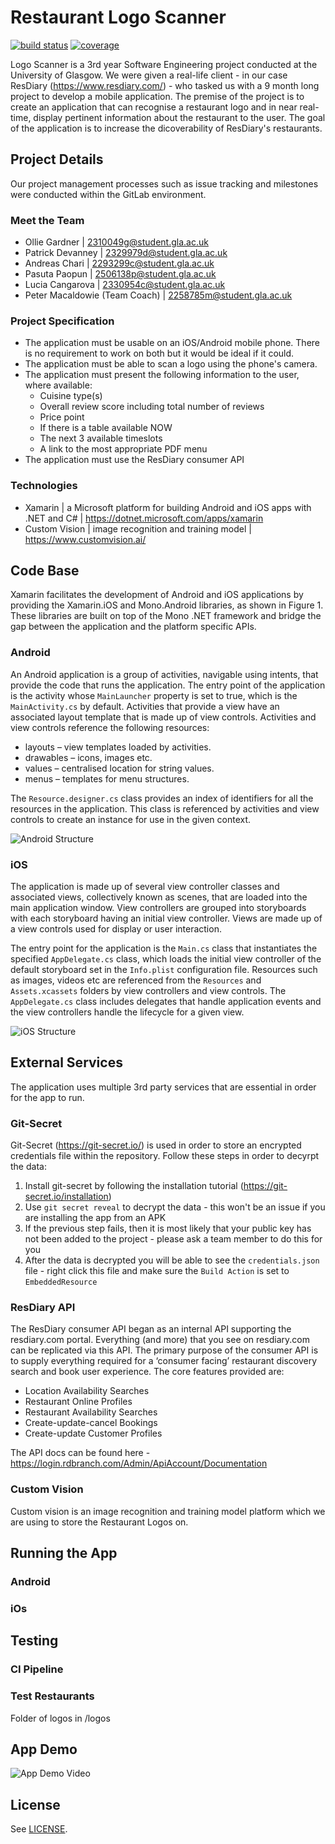 # Restaurant Logo Scanner 
[![build status](https://stgit.dcs.gla.ac.uk/tp3-2019-se06/se06-main/badges/master/pipeline.svg)](https://stgit.dcs.gla.ac.uk/tp3-2019-se06/se06-main/commits/master)
[![coverage](https://stgit.dcs.gla.ac.uk/tp3-2019-se06/se06-main/badges/master/coverage.svg)](https://stgit.dcs.gla.ac.uk/tp3-2019-se06/se06-main/commits/master)

Logo Scanner is a 3rd year Software Engineering project conducted at the University of Glasgow. We were given a real-life client - in our case ResDiary (https://www.resdiary.com/) - who tasked us with a 9 month long project to develop a mobile application. The premise of the project is to create an application that can recognise a restaurant logo and in near real-time, display pertinent information about the restaurant to the user. The goal of the application is to increase the dicoverability of ResDiary's restaurants.

## Project Details
Our project management processes such as issue tracking and milestones were conducted within the GitLab environment.

### Meet the Team
* Ollie Gardner | 2310049g@student.gla.ac.uk  
* Patrick Devanney | 2329979d@student.gla.ac.uk  
* Andreas Chari | 2293299c@student.gla.ac.uk  
* Pasuta Paopun | 2506138p@student.gla.ac.uk  
* Lucia Cangarova | 2330954c@student.gla.ac.uk  
* Peter Macaldowie (Team Coach) | 2258785m@student.gla.ac.uk  

### Project Specification
* The application must be usable on an iOS/Android mobile phone. There is no requirement to work on both but it would be ideal if it could.
* The application must be able to scan a logo using the phone's camera. 
* The application must present the following information to the user, where available:
    * Cuisine type(s)
    * Overall review score including total number of reviews
    * Price point
    * If there is a table available NOW
    * The next 3 available timeslots
    * A link to the most appropriate PDF menu
* The application must use the ResDiary consumer API

### Technologies
* Xamarin | a Microsoft platform for building Android and iOS apps with .NET and C# | https://dotnet.microsoft.com/apps/xamarin
* Custom Vision | image recognition and training model | https://www.customvision.ai/

## Code Base
Xamarin facilitates the development of Android and iOS applications by providing the Xamarin.iOS and Mono.Android libraries, as shown in Figure 1. These libraries are built on top of the Mono .NET framework and bridge the gap between the application and the platform specific APIs.

### Android
An Android application is a group of activities, navigable using intents, that provide the code that runs the application. The entry point of the application is the activity whose `MainLauncher` property is set to true, which is the `MainActivity.cs` by default. Activities that provide a view have an associated layout template that is made up of view controls. Activities and view controls reference the following resources:
* layouts – view templates loaded by activities.
* drawables – icons, images etc.
* values – centralised location for string values.
* menus – templates for menu structures.

The `Resource.designer.cs` class provides an index of identifiers for all the resources in the application. This class is referenced by activities and view controls to create an instance for use in the given context.

![Android Structure](https://capgemini.github.io/images/2018-08-03-designing-mobile-cross-platform-applications-with-xamarin/NativeAndroidArchitecture.png)

### iOS
The application is made up of several view controller classes and associated views, collectively known as scenes, that are loaded into the main application window. View controllers are grouped into storyboards with each storyboard having an initial view controller. Views are made up of a view controls used for display or user interaction.

The entry point for the application is the `Main.cs` class that instantiates the specified `AppDelegate.cs` class, which loads the initial view controller of the default storyboard set in the `Info.plist` configuration file. Resources such as images, videos etc are referenced from the `Resources` and `Assets.xcassets` folders by view controllers and view controls. The `AppDelegate.cs` class includes delegates that handle application events and the view controllers handle the lifecycle for a given view.

![iOS Structure](https://capgemini.github.io/images/2018-08-03-designing-mobile-cross-platform-applications-with-xamarin/NativeIOSArchitecture.png)

## External Services
The application uses multiple 3rd party services that are essential in order for the app to run.

### Git-Secret
Git-Secret (https://git-secret.io/) is used in order to store an encrypted credentials file within the repository. Follow these steps in order to decyrpt the data:
1. Install git-secret by following the installation tutorial (https://git-secret.io/installation)
2. Use `git secret reveal` to decrypt the data - this won't be an issue if you are installing the app from an APK
3. If the previous step fails, then it is most likely that your public key has not been added to the project - please ask a team member to do this for you
4. After the data is decrypted you will be able to see the `credentials.json` file - right click this file and make sure the `Build Action` is set to `EmbeddedResource`

### ResDiary API
The ResDiary consumer API began as an internal API supporting the resdiary.com portal. Everything (and more) that you see on resdiary.com can be replicated via this API. The primary purpose of the consumer API is to supply everything required for a ‘consumer facing’ restaurant discovery search and book user experience. The core features provided are:
* Location Availability Searches
* Restaurant Online Profiles
* Restaurant Availability Searches
* Create-update-cancel Bookings
* Create-update Customer Profiles

The API docs can be found here - https://login.rdbranch.com/Admin/ApiAccount/Documentation

### Custom Vision
Custom vision is an image recognition and training model platform which we are using to store the Restaurant Logos on.

## Running the App
### Android

### iOs

## Testing
### CI Pipeline

### Test Restaurants
Folder of logos in /logos

## App Demo
![App Demo Video](https://www.youtube.com/?gl=GB&hl=en-GB)

## License
See [LICENSE](LICENSE).
